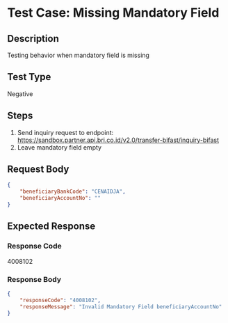 # Test Case: Missing Mandatory Field

## Description
Testing behavior when mandatory field is missing

## Test Type
Negative

## Steps
1. Send inquiry request to endpoint: https://sandbox.partner.api.bri.co.id/v2.0/transfer-bifast/inquiry-bifast
2. Leave mandatory field empty

## Request Body
```json
{
    "beneficiaryBankCode": "CENAIDJA",
    "beneficiaryAccountNo": ""
}
```

## Expected Response
### Response Code
4008102

### Response Body
```json
{
    "responseCode": "4008102",
    "responseMessage": "Invalid Mandatory Field beneficiaryAccountNo"
}
```
